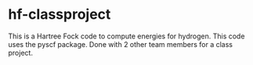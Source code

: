 # hf-classproject
This is a Hartree Fock code to compute energies for hydrogen. This code uses the pyscf package. Done with 2 other team members for a class project.
